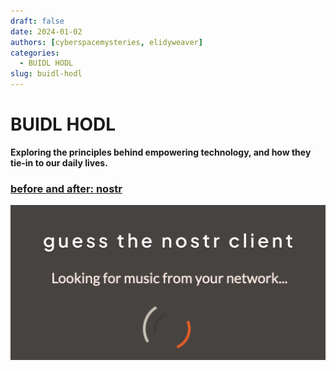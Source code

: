 ```yaml
---
draft: false 
date: 2024-01-02 
authors: [cyberspacemysteries, elidyweaver]
categories:
  - BUIDL HODL
slug: buidl-hodl
---
```


# BUIDL HODL 

**Exploring the principles behind empowering technology, and how they tie-in to our daily lives.**

<!-- excerpt ends before this -->

### [before and after: nostr](time/before-and-after/nostr/index.md 'nostr in time')

[![Nostr in time: before and after](../assets/images/nostr-in-time/nostr-in-time-before-and-after.png)](time/before-and-after/nostr/index.md 'nostr in time')